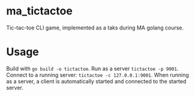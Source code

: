 # ma_tictactoe
Tic-tac-toe CLI game, implemented as a taks during MA golang course.
# Usage
Build with `go build -o tictactoe`.
Run as a server `tictactoe -p 9001`.
Connect to a running server: `tictactoe -c 127.0.0.1:9001`.
When running as a server, a client is automatically started and connected to the started server.
